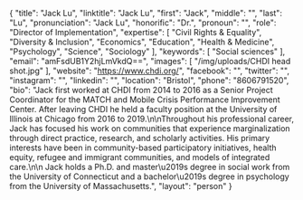 {
  "title": "Jack Lu",
  "linktitle": "Jack Lu",
  "first": "Jack",
  "middle": "",
  "last": "Lu",
  "pronunciation": "Jack Lu",
  "honorific": "Dr.",
  "pronoun": "",
  "role": "Director of Implementation",
  "expertise": [
    "Civil Rights & Equality",
    "Diversity & Inclusion",
    "Economics",
    "Education",
    "Health & Medicine",
    "Psychology",
    "Science",
    "Sociology"
  ],
  "keywords": [
    "Social sciences"
  ],
  "email": "amFsdUB1Y2hjLmVkdQ==",
  "images": [
    "/img/uploads/CHDI head shot.jpg"
  ],
  "website": "https://www.chdi.org/",
  "facebook": "",
  "twitter": "",
  "instagram": "",
  "linkedin": "",
  "location": "Bristol",
  "phone": "8606791520",
  "bio": "Jack first worked at CHDI from 2014 to 2016 as a Senior Project Coordinator for the MATCH and Mobile Crisis Performance Improvement Center. After leaving CHDI he held a faculty position at the University of Illinois at Chicago from 2016 to 2019.\n\nThroughout his professional career, Jack has focused his work on communities that experience marginalization through direct practice, research, and scholarly activities.  His primary interests have been in community-based participatory initiatives, health equity, refugee and immigrant communities, and models of integrated care.\n\n Jack holds a Ph.D. and master\u2019s degree in social work from the University of Connecticut and a bachelor\u2019s degree in psychology from the University of Massachusetts.",
  "layout": "person"
}
